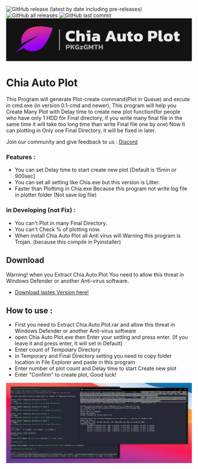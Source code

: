![GitHub release (latest by date including pre-releases)](https://img.shields.io/github/v/release/PKGzGMTH/Chia-auto-plot?color=informational&include_prereleases&style=for-the-badge)
![GitHub all releases](https://img.shields.io/github/downloads/PKGzGMTH/Chia-auto-plot/total?style=for-the-badge&color=brightgreen)
![GitHub last commit](https://img.shields.io/github/last-commit/PKGzGMTH/Chia-auto-plot?style=for-the-badge)
![alt text](https://github.com/PKGzGMTH/chia-auto-plot/blob/master/github%20banner.png)
# Chia Auto Plot
This Program will generate Plot-create command(Plot in Queue) and excute in cmd.exe (in version 0.1-cmd and newer), This program will help you Create Many Plot with Delay time to create new plot function(for people who have only 1 HDD for Final directory, if you write many final file in the same time it will take too long time than write Final file one by one) 
Now It can plotting in Only one Final Directory, it will be fixed in later.

Join our community and give feedback to us : [Discord](https://discord.gg/6yp6HgWStn)
### Features :
- You can set Delay time to start create new plot [Default is 15min or 900sec]
- You can set all setting like Chia.exe but this version is Litter.
- Faster than Plottimg in Chia.exe Because this program not write log file in plotter folder (Not save log file)
### in Developing (not Fix) :
- You can't Plot in many Final Directory.
- You can't Check % of plotting now.
- When install Chia Auto Plot all Anti virus will Warning this program is Trojan. (because this compile in Pyinstaller)

## Download
Warning! when you Extract Chia.Auto.Plot You need to allow this threat in Windows Defender or another Anti-virus software.
- [Download lastes Version here!](https://github.com/PKGzGMTH/chia-auto-plot/releases/latest)


## How to use :
- First you need to Extract Chia.Auto.Plot.rar and allow this threat in Windows Defender or another Anit-virus software
- open Chia Auto Plot.exe then Enter your setting and press enter. (If you leave it and press enter, It will set in Default)
- Enter count of Tempolary Directory
- in Temporary and Final Directory setting you need to copy folder location in File Explorer and paste in this program
- Enter number of plot count and Delay time to start Create new plot
- Enter "Confirm" to create plot, Good luck!

![alt text](https://github.com/PKGzGMTH/chia-auto-plot/blob/master/Example.PNG)
